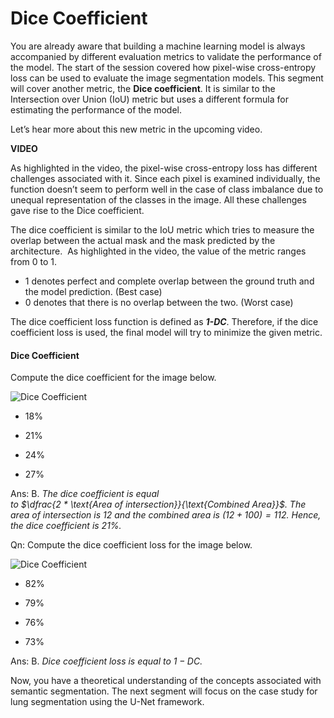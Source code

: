 # Dice Coefficient

You are already aware that building a machine learning model is always accompanied by different evaluation metrics to validate the performance of the model. The start of the session covered how pixel-wise cross-entropy loss can be used to evaluate the image segmentation models. This segment will cover another metric, the **Dice coefficient**. It is similar to the Intersection over Union (IoU) metric but uses a different formula for estimating the performance of the model.

Let’s hear more about this new metric in the upcoming video.

**VIDEO**

As highlighted in the video, the pixel-wise cross-entropy loss has different challenges associated with it. Since each pixel is examined individually, the function doesn’t seem to perform well in the case of class imbalance due to unequal representation of the classes in the image. All these challenges gave rise to the Dice coefficient.

The dice coefficient is similar to the IoU metric which tries to measure the overlap between the actual mask and the mask predicted by the architecture.  As highlighted in the video, the value of the metric ranges from 0 to 1.

-   1 denotes perfect and complete overlap between the ground truth and the model prediction. (Best case)
-   0 denotes that there is no overlap between the two. (Worst case)

The dice coefficient loss function is defined as _**1-DC**_. Therefore, if the dice coefficient loss is used, the final model will try to minimize the given metric.

#### Dice Coefficient

Compute the dice coefficient for the image below.

![Dice Coefficient](https://i.ibb.co/mGpsxbc/Io-U-Example.png)

- 18%

- 21%

- 24%

- 27%

Ans: B. *The dice coefficient is equal to $\dfrac{2 * \text{Area of intersection}}{\text{Combined Area}}$. The area of intersection is 12 and the combined area is $(12+100)=112$. Hence, the dice coefficient is $21\%$.*

Qn: Compute the dice coefficient loss for the image below.

![Dice Coefficient](https://i.ibb.co/mGpsxbc/Io-U-Example.png)

- 82%

- 79%

- 76%

- 73%

Ans: B. *Dice coefficient loss is equal to $1−DC$.*

Now, you have a theoretical understanding of the concepts associated with semantic segmentation. The next segment will focus on the case study for lung segmentation using the U-Net framework.